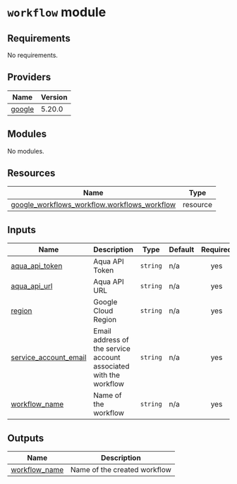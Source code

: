 # `workflow` module

<!-- BEGIN_TF_DOCS -->
## Requirements

No requirements.

## Providers

| Name | Version |
|------|---------|
| <a name="provider_google"></a> [google](#provider\_google) | 5.20.0 |

## Modules

No modules.

## Resources

| Name | Type |
|------|------|
| [google_workflows_workflow.workflows_workflow](https://registry.terraform.io/providers/hashicorp/google/latest/docs/resources/workflows_workflow) | resource |

## Inputs

| Name | Description | Type | Default | Required |
|------|-------------|------|---------|:--------:|
| <a name="input_aqua_api_token"></a> [aqua\_api\_token](#input\_aqua\_api\_token) | Aqua API Token | `string` | n/a | yes |
| <a name="input_aqua_api_url"></a> [aqua\_api\_url](#input\_aqua\_api\_url) | Aqua API URL | `string` | n/a | yes |
| <a name="input_region"></a> [region](#input\_region) | Google Cloud Region | `string` | n/a | yes |
| <a name="input_service_account_email"></a> [service\_account\_email](#input\_service\_account\_email) | Email address of the service account associated with the workflow | `string` | n/a | yes |
| <a name="input_workflow_name"></a> [workflow\_name](#input\_workflow\_name) | Name of the workflow | `string` | n/a | yes |

## Outputs

| Name | Description |
|------|-------------|
| <a name="output_workflow_name"></a> [workflow\_name](#output\_workflow\_name) | Name of the created workflow |
<!-- END_TF_DOCS -->
